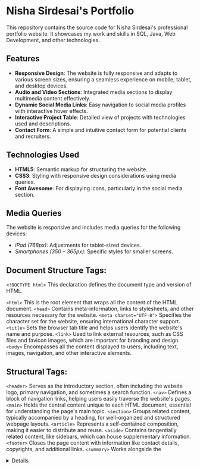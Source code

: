 # Nisha Sirdesai's Portfolio

This repository contains the source code for Nisha Sirdesai's professional portfolio website. It showcases my work and skills in SQL, Java, Web Development, and other technologies.

## Features

- **Responsive Design**: The website is fully responsive and adapts to various screen sizes, ensuring a seamless experience on mobile, tablet, and desktop devices.
- **Audio and Video Sections**: Integrated media sections to display multimedia content effectively.
- **Dynamic Social Media Links**: Easy navigation to social media profiles with interactive hover effects.
- **Interactive Project Table**: Detailed view of projects with technologies used and descriptions.
- **Contact Form**: A simple and intuitive contact form for potential clients and recruiters.

## Technologies Used

- **HTML5**: Semantic markup for structuring the website.
- **CSS3**: Styling with responsive design considerations using media queries.
- **Font Awesome**: For displaying icons, particularly in the social media section.

## Media Queries

The website is responsive and includes media queries for the following devices:

- *iPad (768px):* Adjustments for tablet-sized devices.
- *Smartphones (350 – 365px):* Specific styles for smaller screens.

## Document Structure Tags:
`<!DOCTYPE html>`
This declaration defines the document type and version of HTML.

`<html>`
This is the root element that wraps all the content of the HTML document.
`<head>`
Contains meta-information, links to stylesheets, and other resources necessary for the website.
`<meta charset="UTF-8">`
Specifies the character set for the website, ensuring international character support.
`<title>`
Sets the browser tab title and helps users identify the website's name and purpose.
`<link>`
Used to link external resources, such as CSS files and favicon images, which are important for branding and design.
`<body>`
Encompasses all the content displayed to users, including text, images, navigation, and other interactive elements.

## Structural Tags:
`<header>`
Serves as the introductory section, often including the website logo, primary navigation, and sometimes a search function.
`<nav>`
Defines a block of navigation links, helping users easily traverse the website's pages.
`<main>`
Holds the central content unique to each HTML document, essential for understanding the page's main topic.
`<section>`
Groups related content, typically accompanied by a heading, for well-organized and structured webpage layouts.
`<article>`
Represents a self-contained composition, making it easier to distribute and reuse.
`<aside>`
Contains tangentially related content, like sidebars, which can house supplementary information.
`<footer>`
Closes the page content with information like contact details, copyrights, and additional links.
`<summary>`
Works alongside the <details> tag to create a collapsible widget, allowing for neat and user-friendly content organization.


## Text Content Tags:
`<h1>` to `<h6>`
A hierarchy of heading tags where <h1> is the highest level, often used for main titles, and <h6> the lowest.
`<p>`
Defines paragraphs, the primary blocks of text on the website, for descriptions, explanations, and more.
`<strong>`
Indicates strong importance, often represented as bold text, for emphasis within content.
`<span>`
An inline container primarily used for styling purposes with CSS.
`<a>`
Creates hyperlinks allowing users to click through to related pages or external sites.
`<img>`
Embeds images, crucial for illustrating content, like showcasing fashion items or lifestyle themes.
`<audio>`
Incorporates sound or music into webpages, which can enhance the multimedia experience.
`<iframe>`
Enables embedding of external resources, such as videos, within the webpage.
